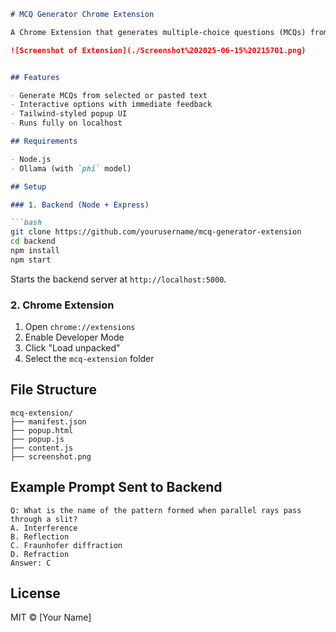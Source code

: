 ````markdown
# MCQ Generator Chrome Extension

A Chrome Extension that generates multiple-choice questions (MCQs) from selected or pasted text using a local backend.

![Screenshot of Extension](./Screenshot%202025-06-15%20215701.png)


## Features

- Generate MCQs from selected or pasted text  
- Interactive options with immediate feedback  
- Tailwind-styled popup UI  
- Runs fully on localhost  

## Requirements

- Node.js  
- Ollama (with `phi` model)

## Setup

### 1. Backend (Node + Express)

```bash
git clone https://github.com/yourusername/mcq-generator-extension
cd backend
npm install
npm start
````

Starts the backend server at `http://localhost:5000`.

### 2. Chrome Extension

1. Open `chrome://extensions`
2. Enable Developer Mode
3. Click "Load unpacked"
4. Select the `mcq-extension` folder

## File Structure

```
mcq-extension/
├── manifest.json
├── popup.html
├── popup.js
├── content.js
├── screenshot.png
```

## Example Prompt Sent to Backend

```
Q: What is the name of the pattern formed when parallel rays pass through a slit?
A. Interference
B. Reflection
C. Fraunhofer diffraction
D. Refraction
Answer: C
```

## License

MIT © \[Your Name]

```
```
